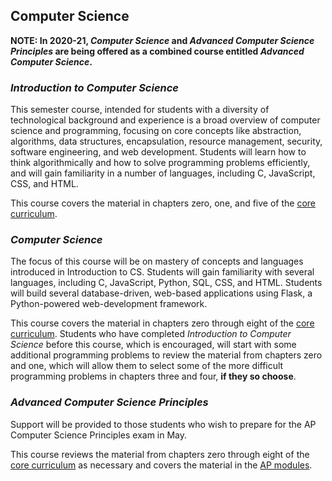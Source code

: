 ## Computer Science

**NOTE: In 2020-21, _Computer Science_ and _Advanced Computer Science Principles_ are being offered as a combined course entitled _Advanced Computer Science_.**

### _Introduction to Computer Science_

This semester course, intended for students with a diversity of technological background and experience is a broad overview of computer science and programming, focusing on core concepts like abstraction, algorithms, data structures, encapsulation, resource management, security, software engineering, and web development. Students will learn how to think algorithmically and how to solve programming problems efficiently, and will gain familiarity in a number of languages, including C, JavaScript, CSS, and HTML.

This course covers the material in chapters zero, one, and five of the [core curriculum](/curriculum/#core-curriculum).

### _Computer Science_

The focus of this course will be on mastery of concepts and languages introduced in Introduction to CS. Students will gain familiarity with several languages, including C, JavaScript, Python, SQL, CSS, and HTML. Students will build several database-driven, web-based applications using Flask, a Python-powered web-development framework.

This course covers the material in chapters zero through eight of the [core curriculum](/curriculum/#core-curriculum). Students who have completed _Introduction to Computer Science_ before this course, which is encouraged, will start with some additional programming problems to review the material from chapters zero and one, which will allow them to select some of the more difficult programming problems in chapters three and four, **if they so choose**.

### _Advanced Computer Science Principles_

Support will be provided to those students who wish to prepare for the AP Computer Science Principles exam in May.

This course reviews the material from chapters zero through eight of the [core curriculum](/curriculum/#core-curriculum) as necessary and covers the material in the [AP modules](/curriculum/#ap-modules-for-ap-csp).

